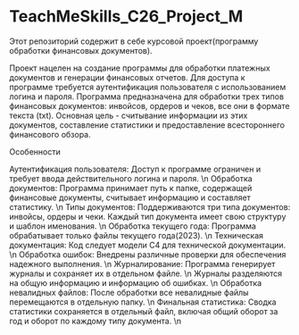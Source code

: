 # TeachMeSkills_C26_Project_M

Этот репозиторий содержит в себе курсовой проект(программу обработки финансовых документов).

Проект нацелен на создание программы для обработки платежных документов и генерации финансовых отчетов. Для доступа к программе требуется аутентификация пользователя с использованием логина и пароля. Программа предназначена для обработки трех типов финансовых документов: инвойсов, ордеров и чеков, все они в формате текста (txt). Основная цель - считывание информации из этих документов, составление статистики и предоставление всестороннего финансового обзора.

Особенности

Аутентификация пользователя: Доступ к программе ограничен и требует ввода действительного логина и пароля. \n
Обработка документов: Программа принимает путь к папке, содержащей финансовые документы, считывает информацию и составляет статистику. \n
Типы документов: Поддерживаются три типа документов: инвойсы, ордеры и чеки. Каждый тип документа имеет свою структуру и шаблон именования. \n
Обработка текущего года: Программа обрабатывает только файлы текущего года(2023). \n
Техническая документация: Код следует модели C4 для технической документации. \n
Обработка ошибок: Внедрены различные проверки для обеспечения надежного выполнения. \n
Журналирование: Программа генерирует журналы и сохраняет их в отдельном файле. \n
Журналы разделяются на общую информацию и информацию об ошибках. \n
Обработка невалидных файлов: После обработки все невалидные файлы перемещаются в отдельную папку. \n
Финальная статистика: Сводка статистики сохраняется в отдельный файл, включая общий оборот за год и оборот по каждому типу документа. \n

